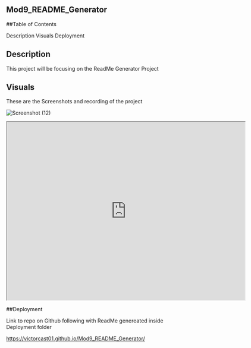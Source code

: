 ## Mod9_README_Generator


##Table of Contents

Description
Visuals
Deployment


## Description

This project will be focusing on the ReadMe Generator Project


## Visuals

These are the Screenshots and recording of the project

![Screenshot (12)](https://user-images.githubusercontent.com/107225060/179644712-d7c36717-c1da-4a14-a8e6-00a85e10885e.png)

<iframe src="https://drive.google.com/file/d/1ZG1i-Z0oVZLAh0NZ2VdfexyUqA9FuMeL/preview" width="640" height="480"></iframe>

##Deployment

Link to repo on Github following with ReadMe genereated inside Deployment folder

 https://victorcast01.github.io/Mod9_README_Generator/

